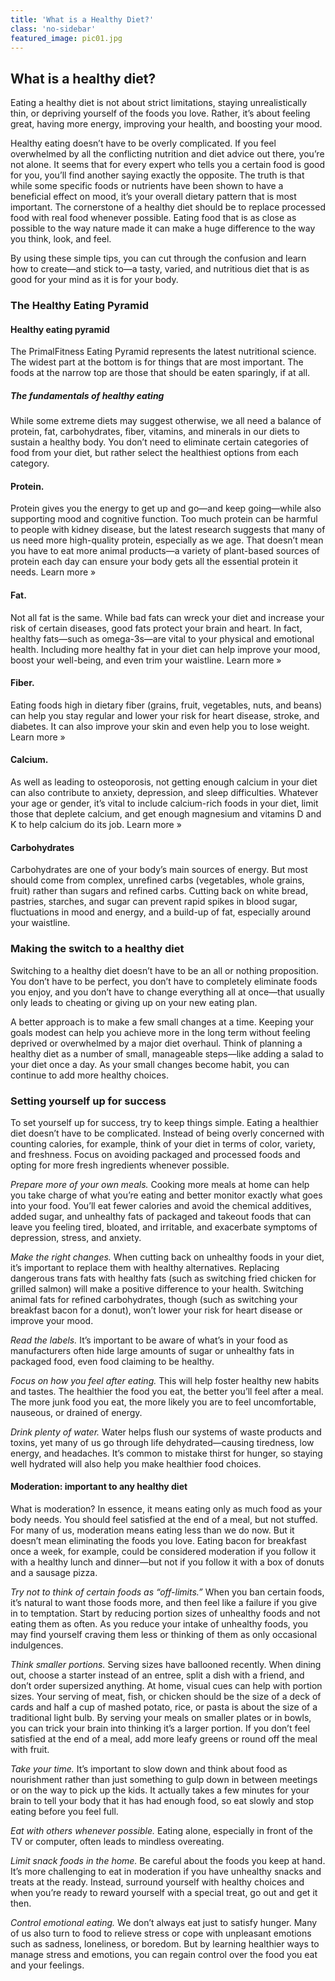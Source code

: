 ```yaml
---
title: 'What is a Healthy Diet?'
class: 'no-sidebar'
featured_image: pic01.jpg
---
```


## What is a healthy diet?
Eating a healthy diet is not about strict limitations, staying unrealistically thin, or depriving yourself of the foods you love. Rather, it’s about feeling great, having more energy, improving your health, and boosting your mood.

Healthy eating doesn’t have to be overly complicated. If you feel overwhelmed by all the conflicting nutrition and diet advice out there, you’re not alone. It seems that for every expert who tells you a certain food is good for you, you’ll find another saying exactly the opposite. The truth is that while some specific foods or nutrients have been shown to have a beneficial effect on mood, it’s your overall dietary pattern that is most important. The cornerstone of a healthy diet should be to replace processed food with real food whenever possible. Eating food that is as close as possible to the way nature made it can make a huge difference to the way you think, look, and feel.

By using these simple tips, you can cut through the confusion and learn how to create—and stick to—a tasty, varied, and nutritious diet that is as good for your mind as it is for your body.

### The Healthy Eating Pyramid
#### Healthy eating pyramid
The PrimalFitness Eating Pyramid represents the latest nutritional science. The widest part at the bottom is for things that are most important. The foods at the narrow top are those that should be eaten sparingly, if at all.

##### The fundamentals of healthy eating
While some extreme diets may suggest otherwise, we all need a balance of protein, fat, carbohydrates, fiber, vitamins, and minerals in our diets to sustain a healthy body. You don’t need to eliminate certain categories of food from your diet, but rather select the healthiest options from each category.

#### Protein. 
Protein gives you the energy to get up and go—and keep going—while also supporting mood and cognitive function. Too much protein can be harmful to people with kidney disease, but the latest research suggests that many of us need more high-quality protein, especially as we age. That doesn’t mean you have to eat more animal products—a variety of plant-based sources of protein each day can ensure your body gets all the essential protein it needs. Learn more »

#### Fat. 
Not all fat is the same. While bad fats can wreck your diet and increase your risk of certain diseases, good fats protect your brain and heart. In fact, healthy fats—such as omega-3s—are vital to your physical and emotional health. Including more healthy fat in your diet can help improve your mood, boost your well-being, and even trim your waistline. Learn more »

#### Fiber. 
Eating foods high in dietary fiber (grains, fruit, vegetables, nuts, and beans) can help you stay regular and lower your risk for heart disease, stroke, and diabetes. It can also improve your skin and even help you to lose weight. Learn more »

#### Calcium. 
As well as leading to osteoporosis, not getting enough calcium in your diet can also contribute to anxiety, depression, and sleep difficulties. Whatever your age or gender, it’s vital to include calcium-rich foods in your diet, limit those that deplete calcium, and get enough magnesium and vitamins D and K to help calcium do its job. Learn more »

#### Carbohydrates 
Carbohydrates are one of your body’s main sources of energy. But most should come from complex, unrefined carbs (vegetables, whole grains, fruit) rather than sugars and refined carbs. Cutting back on white bread, pastries, starches, and sugar can prevent rapid spikes in blood sugar, fluctuations in mood and energy, and a build-up of fat, especially around your waistline. 

### Making the switch to a healthy diet
Switching to a healthy diet doesn’t have to be an all or nothing proposition. You don’t have to be perfect, you don’t have to completely eliminate foods you enjoy, and you don’t have to change everything all at once—that usually only leads to cheating or giving up on your new eating plan.

A better approach is to make a few small changes at a time. Keeping your goals modest can help you achieve more in the long term without feeling deprived or overwhelmed by a major diet overhaul. Think of planning a healthy diet as a number of small, manageable steps—like adding a salad to your diet once a day. As your small changes become habit, you can continue to add more healthy choices.

### Setting yourself up for success
To set yourself up for success, try to keep things simple. Eating a healthier diet doesn’t have to be complicated. Instead of being overly concerned with counting calories, for example, think of your diet in terms of color, variety, and freshness. Focus on avoiding packaged and processed foods and opting for more fresh ingredients whenever possible.

*Prepare more of your own meals.* Cooking more meals at home can help you take charge of what you’re eating and better monitor exactly what goes into your food. You’ll eat fewer calories and avoid the chemical additives, added sugar, and unhealthy fats of packaged and takeout foods that can leave you feeling tired, bloated, and irritable, and exacerbate symptoms of depression, stress, and anxiety.

*Make the right changes.* When cutting back on unhealthy foods in your diet, it’s important to replace them with healthy alternatives. Replacing dangerous trans fats with healthy fats (such as switching fried chicken for grilled salmon) will make a positive difference to your health. Switching animal fats for refined carbohydrates, though (such as switching your breakfast bacon for a donut), won’t lower your risk for heart disease or improve your mood.

*Read the labels.* It’s important to be aware of what’s in your food as manufacturers often hide large amounts of sugar or unhealthy fats in packaged food, even food claiming to be healthy.

*Focus on how you feel after eating.* This will help foster healthy new habits and tastes. The healthier the food you eat, the better you’ll feel after a meal. The more junk food you eat, the more likely you are to feel uncomfortable, nauseous, or drained of energy.

*Drink plenty of water.* Water helps flush our systems of waste products and toxins, yet many of us go through life dehydrated—causing tiredness, low energy, and headaches. It’s common to mistake thirst for hunger, so staying well hydrated will also help you make healthier food choices.

#### Moderation: important to any healthy diet
What is moderation? In essence, it means eating only as much food as your body needs. You should feel satisfied at the end of a meal, but not stuffed. For many of us, moderation means eating less than we do now. But it doesn’t mean eliminating the foods you love. Eating bacon for breakfast once a week, for example, could be considered moderation if you follow it with a healthy lunch and dinner—but not if you follow it with a box of donuts and a sausage pizza.

*Try not to think of certain foods as “off-limits.”* When you ban certain foods, it’s natural to want those foods more, and then feel like a failure if you give in to temptation. Start by reducing portion sizes of unhealthy foods and not eating them as often. As you reduce your intake of unhealthy foods, you may find yourself craving them less or thinking of them as only occasional indulgences.

*Think smaller portions.* Serving sizes have ballooned recently. When dining out, choose a starter instead of an entree, split a dish with a friend, and don’t order supersized anything. At home, visual cues can help with portion sizes. Your serving of meat, fish, or chicken should be the size of a deck of cards and half a cup of mashed potato, rice, or pasta is about the size of a traditional light bulb. By serving your meals on smaller plates or in bowls, you can trick your brain into thinking it’s a larger portion. If you don’t feel satisfied at the end of a meal, add more leafy greens or round off the meal with fruit.

*Take your time.* It’s important to slow down and think about food as nourishment rather than just something to gulp down in between meetings or on the way to pick up the kids. It actually takes a few minutes for your brain to tell your body that it has had enough food, so eat slowly and stop eating before you feel full.

*Eat with others whenever possible.* Eating alone, especially in front of the TV or computer, often leads to mindless overeating.

*Limit snack foods in the home.* Be careful about the foods you keep at hand. It’s more challenging to eat in moderation if you have unhealthy snacks and treats at the ready. Instead, surround yourself with healthy choices and when you’re ready to reward yourself with a special treat, go out and get it then.

*Control emotional eating.* We don’t always eat just to satisfy hunger. Many of us also turn to food to relieve stress or cope with unpleasant emotions such as sadness, loneliness, or boredom. But by learning healthier ways to manage stress and emotions, you can regain control over the food you eat and your feelings.